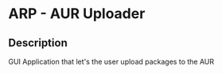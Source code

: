 # ARP - AUR Uploader

## Description

GUI Application that let's the user upload packages to the AUR
